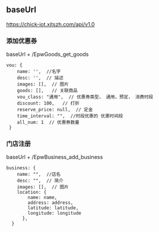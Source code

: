 ## baseUrl

https://chick-iot.xjtszh.com/api/v1.0

### 添加优惠券

baseUrl + /EpwGoods_get_goods

```
vou: {
    name: '',  //名字
    desc: '',  // 描述
    images: [],  // 图片
    goods: [],   // 关联商品
    vou_class: "通用",  // 优惠券类型， 通用，预定， 消费时段
    discount: 100,   // 打折
    reserve_price: null,  // 定金
    time_interval: "",  //时段优惠的 优惠时间段
    all_num: 1  // 优惠券数量
 }
```

### 门店注册

baseUrl + /EpwBusiness_add_business

```
business: {
    name: "",  //店名
    desc: "",  // 简介
    images: [],  // 图片
    location: {
        name: name,
        address: address,
        latitude: latitude,
        longitude: longitude
      }, 
  }
```

